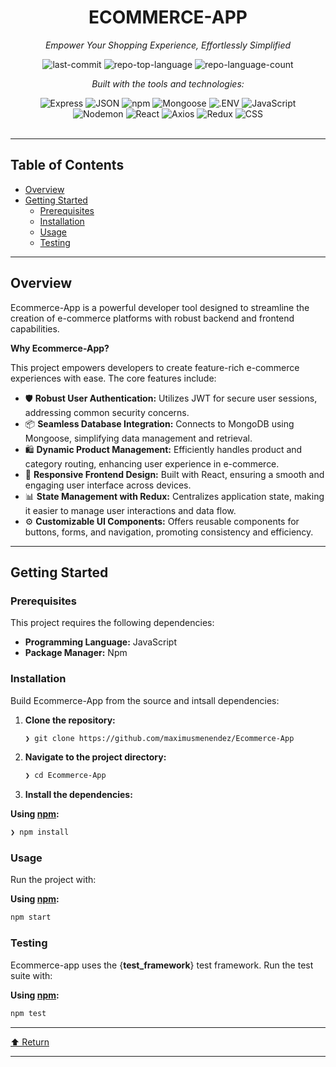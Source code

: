 <div id="top">

<!-- HEADER STYLE: CLASSIC -->
<div align="center">


# ECOMMERCE-APP

<em>Empower Your Shopping Experience, Effortlessly Simplified</em>

<!-- BADGES -->
<img src="https://img.shields.io/github/last-commit/maximusmenendez/Ecommerce-App?style=flat&logo=git&logoColor=white&color=0080ff" alt="last-commit">
<img src="https://img.shields.io/github/languages/top/maximusmenendez/Ecommerce-App?style=flat&color=0080ff" alt="repo-top-language">
<img src="https://img.shields.io/github/languages/count/maximusmenendez/Ecommerce-App?style=flat&color=0080ff" alt="repo-language-count">

<em>Built with the tools and technologies:</em>

<img src="https://img.shields.io/badge/Express-000000.svg?style=flat&logo=Express&logoColor=white" alt="Express">
<img src="https://img.shields.io/badge/JSON-000000.svg?style=flat&logo=JSON&logoColor=white" alt="JSON">
<img src="https://img.shields.io/badge/npm-CB3837.svg?style=flat&logo=npm&logoColor=white" alt="npm">
<img src="https://img.shields.io/badge/Mongoose-F04D35.svg?style=flat&logo=Mongoose&logoColor=white" alt="Mongoose">
<img src="https://img.shields.io/badge/.ENV-ECD53F.svg?style=flat&logo=dotenv&logoColor=black" alt=".ENV">
<img src="https://img.shields.io/badge/JavaScript-F7DF1E.svg?style=flat&logo=JavaScript&logoColor=black" alt="JavaScript">
<br>
<img src="https://img.shields.io/badge/Nodemon-76D04B.svg?style=flat&logo=Nodemon&logoColor=white" alt="Nodemon">
<img src="https://img.shields.io/badge/React-61DAFB.svg?style=flat&logo=React&logoColor=black" alt="React">
<img src="https://img.shields.io/badge/Axios-5A29E4.svg?style=flat&logo=Axios&logoColor=white" alt="Axios">
<img src="https://img.shields.io/badge/Redux-764ABC.svg?style=flat&logo=Redux&logoColor=white" alt="Redux">
<img src="https://img.shields.io/badge/CSS-663399.svg?style=flat&logo=CSS&logoColor=white" alt="CSS">

</div>
<br>

---

## Table of Contents

- [Overview](#overview)
- [Getting Started](#getting-started)
    - [Prerequisites](#prerequisites)
    - [Installation](#installation)
    - [Usage](#usage)
    - [Testing](#testing)

---

## Overview

Ecommerce-App is a powerful developer tool designed to streamline the creation of e-commerce platforms with robust backend and frontend capabilities.

**Why Ecommerce-App?**

This project empowers developers to create feature-rich e-commerce experiences with ease. The core features include:

- 🛡️ **Robust User Authentication:** Utilizes JWT for secure user sessions, addressing common security concerns.
- 📦 **Seamless Database Integration:** Connects to MongoDB using Mongoose, simplifying data management and retrieval.
- 🛍️ **Dynamic Product Management:** Efficiently handles product and category routing, enhancing user experience in e-commerce.
- 🎨 **Responsive Frontend Design:** Built with React, ensuring a smooth and engaging user interface across devices.
- 📊 **State Management with Redux:** Centralizes application state, making it easier to manage user interactions and data flow.
- ⚙️ **Customizable UI Components:** Offers reusable components for buttons, forms, and navigation, promoting consistency and efficiency.

---

## Getting Started

### Prerequisites

This project requires the following dependencies:

- **Programming Language:** JavaScript
- **Package Manager:** Npm

### Installation

Build Ecommerce-App from the source and intsall dependencies:

1. **Clone the repository:**

    ```sh
    ❯ git clone https://github.com/maximusmenendez/Ecommerce-App
    ```

2. **Navigate to the project directory:**

    ```sh
    ❯ cd Ecommerce-App
    ```

3. **Install the dependencies:**

**Using [npm](https://www.npmjs.com/):**

```sh
❯ npm install
```

### Usage

Run the project with:

**Using [npm](https://www.npmjs.com/):**

```sh
npm start
```

### Testing

Ecommerce-app uses the {__test_framework__} test framework. Run the test suite with:

**Using [npm](https://www.npmjs.com/):**

```sh
npm test
```

---

<div align="left"><a href="#top">⬆ Return</a></div>

---
